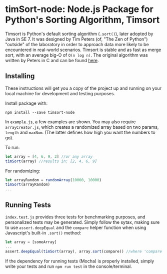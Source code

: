 # timSort-node: Node.js Package for Python's Sorting Algorithm, Timsort

Timsort is Python's default sorting algorithm (`.sort()`), later adopted by Java in SE 7. It was designed by Tim Peters (of, "The Zen of Python") "outside" of the laboratory in order to approach data more likely to be encountered in real-world scenarios. Timsort is stable and as fast as merge sort, with an average big-O of `O(n log n)`. The original algorithm was written by Peters in C and can be found [here](http://svn.python.org/projects/python/trunk/Objects/listobject.c). 

## Installing

These instructions will get you a copy of the project up and running on your local machine for development and testing purposes. 

Install package with: 
```
npm install --save timsort-node
```
In `example.js`, a few examples are shown. You may also require `arrayCreator.js`, which creates a randomized array based on two params, `length` and `maxNum`. (The latter defines how high you want the numbers to go). 

To run: 
```javascript
let array = [4, 6, 9, 2] //or any array
timSort(array) //results in: [2, 4, 6, 9]
```
For randomizing:
```javascript
let arrayRandom = randomArray(10000, 10000)
timSort(arrayRandom)
...
```

## Running Tests

`index.test.js` provides three tests for benchmarking purposes, and personalized tests may be generated. Simply follow the sytax, making sure to use `assert.deepEqual` and the `compare` helper function when using Javascript's built-in `.sort()` method:
```javascript
let array = [someArray]
...
assert.deepEqual(timSort(array), array.sort(compare)) //where 'compare' is predefined at the beginning of index.test.js
```
If the dependency for running tests (Mocha) is properly installed, simply write your tests and run `npm run test` in the console/terminal. 
